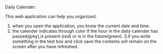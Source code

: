 Daily Calender:

This web application can help you organized:

1. when you open the application, you know the current date and time.
2. the calender indicates through color if the hour in the daily calender has passed(grey),is present (red) or is in the future(green).
3.if you write something in the text box and click save the contents will remain on the screen after you have refreshed.
